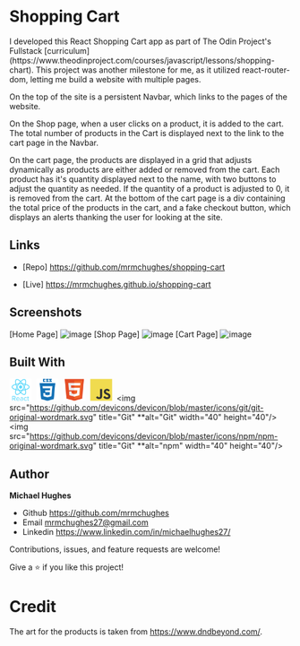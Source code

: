 <h1>Shopping Cart</h1>

<p>I developed this React Shopping Cart app as part of The Odin Project's Fullstack [curriculum](https://www.theodinproject.com/courses/javascript/lessons/shopping-chart).
  This project was another milestone for me, as it utilized react-router-dom, letting me build a website with multiple pages.</p>

<p>On the top of the site is a persistent Navbar, which links to the pages of the website.</p>  

<p>On the Shop page, when a user clicks on a product, it is added to the cart. The total number of products in the Cart is displayed next to the link to the cart page in the Navbar.</p>

<p>On the cart page, the products are displayed in a grid that adjusts dynamically as products are either added or removed from the cart. Each product has it's quantity displayed next to the name, with two buttons to adjust the quantity as needed. If the quantity of a product is adjusted to 0, it is removed from the cart. At the bottom of the cart page is a div containing the total price of the products in the cart, and a fake checkout button, which displays an alerts thanking the user for looking at the site.</p>

## Links

- [Repo] https://github.com/mrmchughes/shopping-cart

- [Live] https://mrmchughes.github.io/shopping-cart

## Screenshots

[Home Page] ![image](https://user-images.githubusercontent.com/10659805/159097693-6e252419-7476-4753-ac7d-f51518280d90.png)
[Shop Page] ![image](https://user-images.githubusercontent.com/10659805/159097709-54bf2d1b-01e1-44ee-80e5-1947638fea64.png)
[Cart Page] ![image](https://user-images.githubusercontent.com/10659805/159097750-688f50f5-4d92-4876-8a40-6810758fed87.png)

## Built With

  <img src="https://github.com/devicons/devicon/blob/master/icons/react/react-original-wordmark.svg" title="React" alt="React" width="40" height="40"/>&nbsp;
  <img src="https://github.com/devicons/devicon/blob/master/icons/css3/css3-plain-wordmark.svg"  title="CSS3" alt="CSS" width="40" height="40"/>&nbsp;
  <img src="https://github.com/devicons/devicon/blob/master/icons/html5/html5-original.svg" title="HTML5" alt="HTML" width="40" height="40"/>&nbsp;
  <img src="https://github.com/devicons/devicon/blob/master/icons/javascript/javascript-original.svg" title="JavaScript" alt="JavaScript" width="40" height="40"/>&nbsp;
  <img src="https://github.com/devicons/devicon/blob/master/icons/git/git-original-wordmark.svg" title="Git" **alt="Git" width="40" height="40"/>
  <img src="https://github.com/devicons/devicon/blob/master/icons/npm/npm-original-wordmark.svg" title="Git" **alt="npm" width="40" height="40"/>
  

## Author

**Michael Hughes**

- Github https://github.com/mrmchughes
- Email mrmchughes27@gmail.com
- Linkedin https://www.linkedin.com/in/michaelhughes27/

Contributions, issues, and feature requests are welcome!

Give a ⭐️ if you like this project!

# Credit

The art for the products is taken from https://www.dndbeyond.com/.
